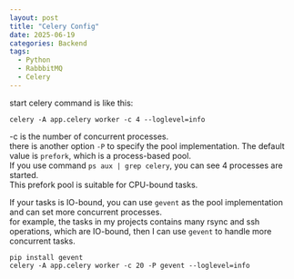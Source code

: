 ```yaml
---
layout: post
title: "Celery Config"
date: 2025-06-19
categories: Backend
tags:
  - Python
  - RabbbitMQ
  - Celery
---
```


start celery command is like this:

```shell
celery -A app.celery worker -c 4 --loglevel=info
```

-c is the number of concurrent processes.  
there is another option `-P` to specify the pool implementation. The default value is `prefork`, which is a process-based pool.  
If you use command `ps aux | grep celery`, you can see 4 processes are started.  
This prefork pool is suitable for CPU-bound tasks.  

If your tasks is IO-bound, you can use `gevent` as the pool implementation and can set more concurrent processes.  
for example, the tasks in my projects contains many rsync and ssh operations, which are IO-bound, then I can use `gevent` to handle more concurrent tasks.
```shell
pip install gevent
celery -A app.celery worker -c 20 -P gevent --loglevel=info
```